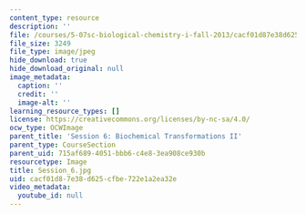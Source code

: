 ```yaml
---
content_type: resource
description: ''
file: /courses/5-07sc-biological-chemistry-i-fall-2013/cacf01d87e38d625cfbe722e1a2ea32e_Session_6.jpg
file_size: 3249
file_type: image/jpeg
hide_download: true
hide_download_original: null
image_metadata:
  caption: ''
  credit: ''
  image-alt: ''
learning_resource_types: []
license: https://creativecommons.org/licenses/by-nc-sa/4.0/
ocw_type: OCWImage
parent_title: 'Session 6: Biochemical Transformations II'
parent_type: CourseSection
parent_uid: 715af689-4051-bbb6-c4e8-3ea908ce930b
resourcetype: Image
title: Session_6.jpg
uid: cacf01d8-7e38-d625-cfbe-722e1a2ea32e
video_metadata:
  youtube_id: null
---
```


